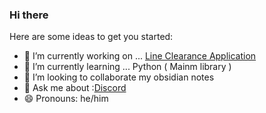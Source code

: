### Hi there

Here are some ideas to get you started:

- 🔭 I’m currently working on ... [Line Clearance Application](https://github.com/jayu9493/LineClearance)
- 🌱 I’m currently learning ... Python ( Mainm library )
- 👯 I’m looking to collaborate my obsidian notes 
- 💬 Ask me about :[Discord](https://discord.com/users/jay_patel_94)
- 😄 Pronouns: he/him
